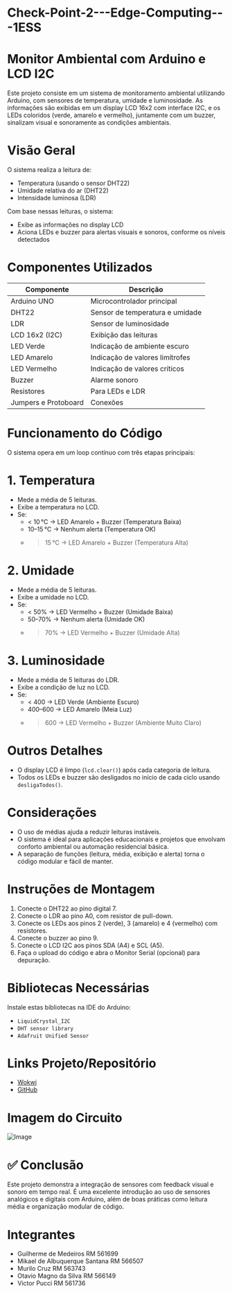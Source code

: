 # Check-Point-2---Edge-Computing---1ESS

# Monitor Ambiental com Arduino e LCD I2C

Este projeto consiste em um sistema de monitoramento ambiental utilizando Arduino, com sensores de temperatura, umidade e luminosidade. As informações são exibidas em um display LCD 16x2 com interface I2C, e os LEDs coloridos (verde, amarelo e vermelho), juntamente com um buzzer, sinalizam visual e sonoramente as condições ambientais.

# Visão Geral

O sistema realiza a leitura de:
- Temperatura (usando o sensor DHT22)
- Umidade relativa do ar (DHT22)
- Intensidade luminosa (LDR)

Com base nessas leituras, o sistema:
- Exibe as informações no display LCD
- Aciona LEDs e buzzer para alertas visuais e sonoros, conforme os níveis detectados

# Componentes Utilizados

| Componente           | Descrição                       |
|----------------------|---------------------------------|
| Arduino UNO          | Microcontrolador principal      |
| DHT22                | Sensor de temperatura e umidade |
| LDR                  | Sensor de luminosidade          |
| LCD 16x2 (I2C)       | Exibição das leituras           |
| LED Verde            | Indicação de ambiente escuro    |
| LED Amarelo          | Indicação de valores limítrofes |
| LED Vermelho         | Indicação de valores críticos   |
| Buzzer               | Alarme sonoro                   |
| Resistores           | Para LEDs e LDR                 |
| Jumpers e Protoboard | Conexões                        |

# Funcionamento do Código

O sistema opera em um loop contínuo com três etapas principais:

# 1. Temperatura
- Mede a média de 5 leituras.
- Exibe a temperatura no LCD.
- Se:
  - < 10 °C → LED Amarelo + Buzzer (Temperatura Baixa)
  - 10–15 °C → Nenhum alerta (Temperatura OK)
  - > 15 °C → LED Amarelo + Buzzer (Temperatura Alta)

# 2. Umidade
- Mede a média de 5 leituras.
- Exibe a umidade no LCD.
- Se:
  - < 50% → LED Vermelho + Buzzer (Umidade Baixa)
  - 50–70% → Nenhum alerta (Umidade OK)
  - > 70% → LED Vermelho + Buzzer (Umidade Alta)

# 3. Luminosidade
- Mede a média de 5 leituras do LDR.
- Exibe a condição de luz no LCD.
- Se:
  - < 400 → LED Verde (Ambiente Escuro)
  - 400–600 → LED Amarelo (Meia Luz)
  - > 600 → LED Vermelho + Buzzer (Ambiente Muito Claro)

# Outros Detalhes
- O display LCD é limpo (`lcd.clear()`) após cada categoria de leitura.
- Todos os LEDs e buzzer são desligados no início de cada ciclo usando `desligaTodos()`.


# Considerações

- O uso de médias ajuda a reduzir leituras instáveis.
- O sistema é ideal para aplicações educacionais e projetos que envolvam conforto ambiental ou automação residencial básica.
- A separação de funções (leitura, média, exibição e alerta) torna o código modular e fácil de manter.

# Instruções de Montagem

1. Conecte o DHT22 ao pino digital 7.
2. Conecte o LDR ao pino A0, com resistor de pull-down.
3. Conecte os LEDs aos pinos 2 (verde), 3 (amarelo) e 4 (vermelho) com resistores.
4. Conecte o buzzer ao pino 9.
5. Conecte o LCD I2C aos pinos SDA (A4) e SCL (A5).
6. Faça o upload do código e abra o Monitor Serial (opcional) para depuração.

# Bibliotecas Necessárias

Instale estas bibliotecas na IDE do Arduino:

- `LiquidCrystal_I2C`
- `DHT sensor library`
- `Adafruit Unified Sensor`

# Links Projeto/Repositório
- [Wokwi](https://wokwi.com/projects/430956393635725313)
- [GitHub](https://github.com/Mecdeiros/Check-Point-2---Edge-Computing---1ESS)

# Imagem do Circuito 

![Image](https://github.com/user-attachments/assets/767fc4f5-a59f-422e-a6df-c6eaa8cd7f83)

# ✅ Conclusão

Este projeto demonstra a integração de sensores com feedback visual e sonoro em tempo real. É uma excelente introdução ao uso de sensores analógicos e digitais com Arduino, além de boas práticas como leitura média e organização modular de código.

# Integrantes 

- Guilherme de Medeiros           RM 561699
- Mikael de Albuquerque Santana   RM 566507
- Murilo Cruz                     RM 563743
- Otavio Magno da Silva           RM 566149
- Victor Pucci                    RM 561736
